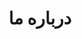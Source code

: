 ---
title: "درباره ما"
description: "this is meta description"
draft: false
bg_image: "images/featue-bg.jpg"
---